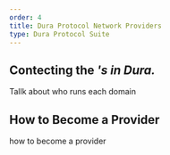 ```yaml
---
order: 4
title: Dura Protocol Network Providers
type: Dura Protocol Suite
---
```


## Contecting the *'s in Dura.*
Tallk about who runs each domain

## How to Become a Provider
how to become a provider

